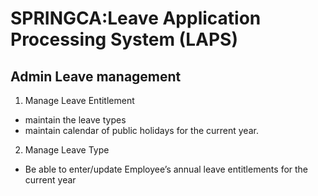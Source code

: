 # SPRINGCA:Leave Application Processing System (LAPS)

## Admin Leave management
1. Manage Leave Entitlement
  - maintain the leave types
  - maintain calendar of public holidays for the current year.
2. Manage Leave Type
  - Be able to enter/update Employee’s annual leave entitlements for the current year

